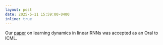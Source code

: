 ```yaml
---
layout: post
date: 2025-5-11 15:59:00-0400
inline: true
---
```


Our <a href='https://openreview.net/pdf?id=KGOcrIWYnx'>paper</a> on learning dynamics in linear RNNs was accepted as an Oral to ICML.